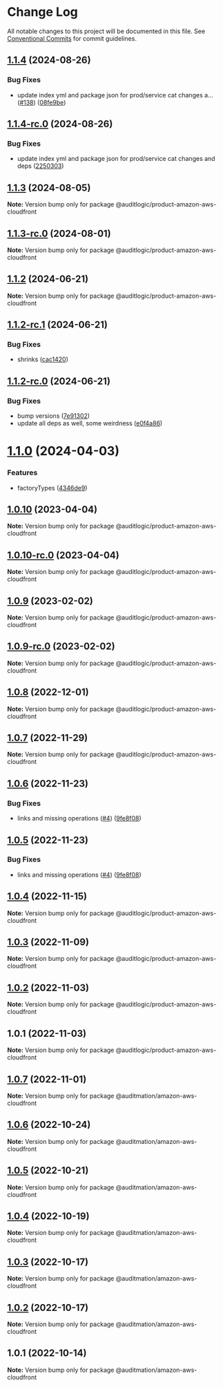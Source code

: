 # Change Log

All notable changes to this project will be documented in this file.
See [Conventional Commits](https://conventionalcommits.org) for commit guidelines.

## [1.1.4](https://github.com/auditlogic/product/compare/@auditlogic/product-amazon-aws-cloudfront@1.1.3...@auditlogic/product-amazon-aws-cloudfront@1.1.4) (2024-08-26)


### Bug Fixes

* update index yml and package json for prod/service cat changes a… ([#138](https://github.com/auditlogic/product/issues/138)) ([08fe9be](https://github.com/auditlogic/product/commit/08fe9beb1c8457462a19bc69caa02e6212d97e1a))





## [1.1.4-rc.0](https://github.com/auditlogic/product/compare/@auditlogic/product-amazon-aws-cloudfront@1.1.3...@auditlogic/product-amazon-aws-cloudfront@1.1.4-rc.0) (2024-08-26)


### Bug Fixes

* update index yml and package json for prod/service cat changes and deps ([2250303](https://github.com/auditlogic/product/commit/225030363a363608240135b7ebed386b28f01e4b))





## [1.1.3](https://github.com/auditlogic/product/compare/@auditlogic/product-amazon-aws-cloudfront@1.1.2...@auditlogic/product-amazon-aws-cloudfront@1.1.3) (2024-08-05)

**Note:** Version bump only for package @auditlogic/product-amazon-aws-cloudfront





## [1.1.3-rc.0](https://github.com/auditlogic/product/compare/@auditlogic/product-amazon-aws-cloudfront@1.1.2...@auditlogic/product-amazon-aws-cloudfront@1.1.3-rc.0) (2024-08-01)

**Note:** Version bump only for package @auditlogic/product-amazon-aws-cloudfront





## [1.1.2](https://github.com/auditlogic/product/compare/@auditlogic/product-amazon-aws-cloudfront@1.1.2-rc.1...@auditlogic/product-amazon-aws-cloudfront@1.1.2) (2024-06-21)

**Note:** Version bump only for package @auditlogic/product-amazon-aws-cloudfront





## [1.1.2-rc.1](https://github.com/auditlogic/product/compare/@auditlogic/product-amazon-aws-cloudfront@1.1.2-rc.0...@auditlogic/product-amazon-aws-cloudfront@1.1.2-rc.1) (2024-06-21)


### Bug Fixes

* shrinks ([cac1420](https://github.com/auditlogic/product/commit/cac14200fefcd8183ab69fe89a47bd3f70f563e9))





## [1.1.2-rc.0](https://github.com/auditlogic/product/compare/@auditlogic/product-amazon-aws-cloudfront@1.1.0...@auditlogic/product-amazon-aws-cloudfront@1.1.2-rc.0) (2024-06-21)


### Bug Fixes

* bump versions ([7e91302](https://github.com/auditlogic/product/commit/7e913023b8b312150ed7762c32fbbe616be71de5))
* update all deps as well, some weirdness ([e0f4a86](https://github.com/auditlogic/product/commit/e0f4a864714e2d3de6bbf3da014d5312fe53be2f))





# [1.1.0](https://github.com/auditlogic/product/compare/@auditlogic/product-amazon-aws-cloudfront@1.0.10...@auditlogic/product-amazon-aws-cloudfront@1.1.0) (2024-04-03)


### Features

* factoryTypes ([4346de9](https://github.com/auditlogic/product/commit/4346de92693aee892fccf725338ffc7b80ab182b))





## [1.0.10](https://github.com/auditlogic/product/compare/@auditlogic/product-amazon-aws-cloudfront@1.0.9...@auditlogic/product-amazon-aws-cloudfront@1.0.10) (2023-04-04)

**Note:** Version bump only for package @auditlogic/product-amazon-aws-cloudfront





## [1.0.10-rc.0](https://github.com/auditlogic/product/compare/@auditlogic/product-amazon-aws-cloudfront@1.0.9...@auditlogic/product-amazon-aws-cloudfront@1.0.10-rc.0) (2023-04-04)

**Note:** Version bump only for package @auditlogic/product-amazon-aws-cloudfront





## [1.0.9](https://github.com/auditlogic/product/compare/@auditlogic/product-amazon-aws-cloudfront@1.0.8...@auditlogic/product-amazon-aws-cloudfront@1.0.9) (2023-02-02)

**Note:** Version bump only for package @auditlogic/product-amazon-aws-cloudfront





## [1.0.9-rc.0](https://github.com/auditlogic/product/compare/@auditlogic/product-amazon-aws-cloudfront@1.0.8...@auditlogic/product-amazon-aws-cloudfront@1.0.9-rc.0) (2023-02-02)

**Note:** Version bump only for package @auditlogic/product-amazon-aws-cloudfront





## [1.0.8](https://github.com/auditlogic/product/compare/@auditlogic/product-amazon-aws-cloudfront@1.0.7...@auditlogic/product-amazon-aws-cloudfront@1.0.8) (2022-12-01)

**Note:** Version bump only for package @auditlogic/product-amazon-aws-cloudfront





## [1.0.7](https://github.com/auditlogic/product/compare/@auditlogic/product-amazon-aws-cloudfront@1.0.6...@auditlogic/product-amazon-aws-cloudfront@1.0.7) (2022-11-29)

**Note:** Version bump only for package @auditlogic/product-amazon-aws-cloudfront





## [1.0.6](https://github.com/auditlogic/product/compare/@auditlogic/product-amazon-aws-cloudfront@1.0.4...@auditlogic/product-amazon-aws-cloudfront@1.0.6) (2022-11-23)


### Bug Fixes

* links and missing operations ([#4](https://github.com/auditlogic/product/issues/4)) ([9fe8f08](https://github.com/auditlogic/product/commit/9fe8f08fe7c57fdb79f991ac35bd6ac2e7dcad38))





## [1.0.5](https://github.com/auditlogic/product/compare/@auditlogic/product-amazon-aws-cloudfront@1.0.4...@auditlogic/product-amazon-aws-cloudfront@1.0.5) (2022-11-23)


### Bug Fixes

* links and missing operations ([#4](https://github.com/auditlogic/product/issues/4)) ([9fe8f08](https://github.com/auditlogic/product/commit/9fe8f08fe7c57fdb79f991ac35bd6ac2e7dcad38))





## [1.0.4](https://github.com/auditlogic/product/compare/@auditlogic/product-amazon-aws-cloudfront@1.0.3...@auditlogic/product-amazon-aws-cloudfront@1.0.4) (2022-11-15)

**Note:** Version bump only for package @auditlogic/product-amazon-aws-cloudfront





## [1.0.3](https://github.com/auditlogic/product/compare/@auditlogic/product-amazon-aws-cloudfront@1.0.2...@auditlogic/product-amazon-aws-cloudfront@1.0.3) (2022-11-09)

**Note:** Version bump only for package @auditlogic/product-amazon-aws-cloudfront





## [1.0.2](https://github.com/auditlogic/product/compare/@auditlogic/product-amazon-aws-cloudfront@1.0.1...@auditlogic/product-amazon-aws-cloudfront@1.0.2) (2022-11-03)

**Note:** Version bump only for package @auditlogic/product-amazon-aws-cloudfront





## 1.0.1 (2022-11-03)

**Note:** Version bump only for package @auditlogic/product-amazon-aws-cloudfront





## [1.0.7](https://github.com/auditmation/store-content/compare/@auditmation/amazon-aws-cloudfront@1.0.6...@auditmation/amazon-aws-cloudfront@1.0.7) (2022-11-01)

**Note:** Version bump only for package @auditmation/amazon-aws-cloudfront





## [1.0.6](https://github.com/auditmation/store-content/compare/@auditmation/amazon-aws-cloudfront@1.0.5...@auditmation/amazon-aws-cloudfront@1.0.6) (2022-10-24)

**Note:** Version bump only for package @auditmation/amazon-aws-cloudfront





## [1.0.5](https://github.com/auditmation/store-content/compare/@auditmation/amazon-aws-cloudfront@1.0.4...@auditmation/amazon-aws-cloudfront@1.0.5) (2022-10-21)

**Note:** Version bump only for package @auditmation/amazon-aws-cloudfront





## [1.0.4](https://github.com/auditmation/store-content/compare/@auditmation/amazon-aws-cloudfront@1.0.3...@auditmation/amazon-aws-cloudfront@1.0.4) (2022-10-19)

**Note:** Version bump only for package @auditmation/amazon-aws-cloudfront





## [1.0.3](https://github.com/auditmation/store-content/compare/@auditmation/amazon-aws-cloudfront@1.0.2...@auditmation/amazon-aws-cloudfront@1.0.3) (2022-10-17)

**Note:** Version bump only for package @auditmation/amazon-aws-cloudfront





## [1.0.2](https://github.com/auditmation/store-content/compare/@auditmation/amazon-aws-cloudfront@1.0.1...@auditmation/amazon-aws-cloudfront@1.0.2) (2022-10-17)

**Note:** Version bump only for package @auditmation/amazon-aws-cloudfront





## 1.0.1 (2022-10-14)

**Note:** Version bump only for package @auditmation/amazon-aws-cloudfront
